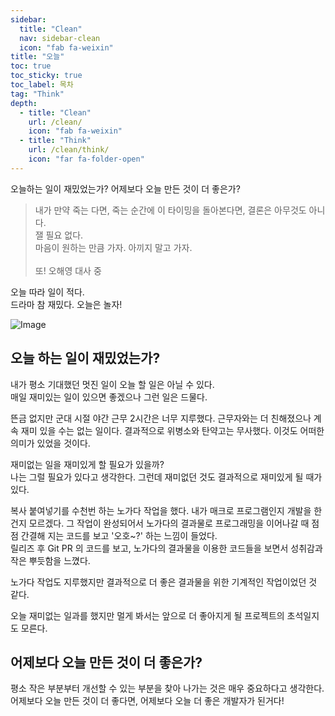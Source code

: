 ```yaml
---
sidebar:
  title: "Clean"
  nav: sidebar-clean
  icon: "fab fa-weixin"
title: "오늘"
toc: true
toc_sticky: true
toc_label: 목차
tag: "Think"
depth: 
  - title: "Clean"
    url: /clean/
    icon: "fab fa-weixin"
  - title: "Think"
    url: /clean/think/
    icon: "far fa-folder-open"
---
```

오늘하는 일이 재밌었는가? 어제보다 오늘 만든 것이 더 좋은가?  

>내가 만약 죽는 다면, 죽는 순간에 이 타이밍을 돌아본다면, 결론은 아무것도 아니다.<br/>
잴 필요 없다.<br/>
마음이 원하는 만큼 가자. 아끼지 말고 가자.<br/><br/>
또! 오해영 대사 중

오늘 따라 일이 적다.  
드라마 참 재밌다. 오늘은 놀자!

![Image](https://drive.google.com/uc?export=view&id=1XjXEBGoW1py9SuXPiStthRNqJEyYPJDG)  

## 오늘 하는 일이 재밌었는가? 
내가 평소 기대했던 멋진 일이 오늘 할 일은 아닐 수 있다.  
매일 재미있는 일이 있으면 좋겠으나 그런 일은 드물다.

뜬금 없지만 군대 시절 야간 근무 2시간은 너무 지루했다.
근무자와는 더 친해졌으나 계속 재미 있을 수는 없는 일이다.
결과적으로 위병소와 탄약고는 무사했다. 이것도 어떠한 의미가 있었을 것이다.  

재미없는 일을 재미있게 할 필요가 있을까?  
나는 그럴 필요가 있다고 생각한다.
그런데 재미없던 것도 결과적으로 재미있게 될 때가 있다.

복사 붙여넣기를 수천번 하는 노가다 작업을 했다.
내가 매크로 프로그램인지 개발을 한건지 모르겠다.
그 작업이 완성되어서 노가다의 결과물로 프로그래밍을 이어나갈 때 점점 간결해 지는 코드를 보고 '오호~?' 하는 느낌이 들었다.  
릴리즈 후 Git PR 의 코드를 보고, 노가다의 결과물을 이용한 코드들을 보면서 성취감과 작은 뿌듯함을 느꼈다.  

노가다 작업도 지루했지만 결과적으로 더 좋은 결과물을 위한 기계적인 작업이었던 것 같다.  

오늘 재미없는 일과를 했지만 멀게 봐서는 앞으로 더 좋아지게 될 프로젝트의 초석일지도 모른다.  

## 어제보다 오늘 만든 것이 더 좋은가?

평소 작은 부분부터 개선할 수 있는 부분을 찾아 나가는 것은 매우 중요하다고 생각한다.  
어제보다 오늘 만든 것이 더 좋다면, 어제보다 오늘 더 좋은 개발자가 된거다!  
